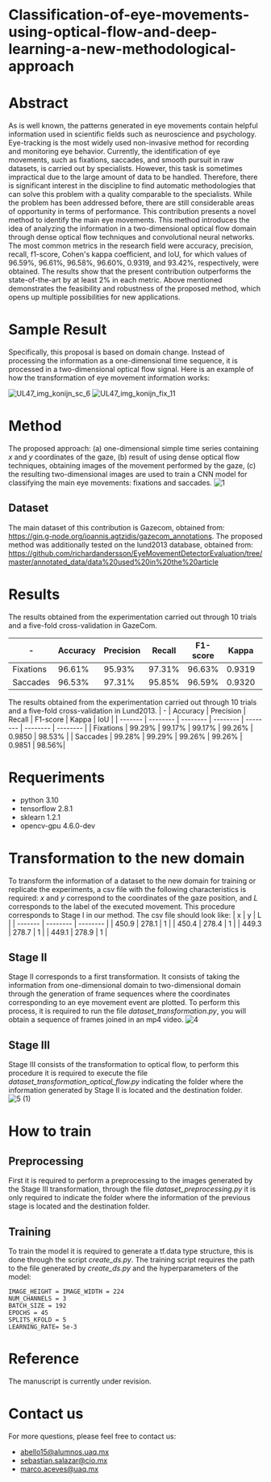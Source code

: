 # Classification-of-eye-movements-using-optical-flow-and-deep-learning-a-new-methodological-approach

# Abstract
As is well known, the patterns generated in eye movements contain helpful information used in scientific fields such as neuroscience and psychology. Eye-tracking is the most widely used non-invasive method for recording and monitoring eye behavior. Currently, the identification of eye movements, such as fixations, saccades, and smooth pursuit in raw datasets, is carried out by specialists. However, this task is sometimes impractical due to the large amount of data to be handled. Therefore, there is significant interest in the discipline to find automatic methodologies that can solve this problem with a quality comparable to the specialists. While the problem has been addressed before, there are still considerable areas of opportunity in terms of performance. This contribution presents a novel method to identify the main eye movements. This method introduces the idea of analyzing the information in a two-dimensional optical flow domain through dense optical flow techniques and convolutional neural networks. The most common metrics in the research field were accuracy, precision, recall, f1-score, Cohen's kappa coefficient, and IoU, for which values of 96.59\%, 96.61\%, 96.58\%, 96.60\%, 0.9319, and 93.42\%, respectively, were obtained. The results show that the present contribution outperforms the state-of-the-art by at least 2\% in each metric. Above mentioned demonstrates the feasibility and robustness of the proposed method, which opens up multiple possibilities for new applications.

# Sample Result
Specifically, this proposal is based on domain change. Instead of processing the information as a one-dimensional time sequence, it is processed in a two-dimensional optical flow signal. Here is an example of how the transformation of eye movement information works:

![UL47_img_konijn_sc_6](https://user-images.githubusercontent.com/42470952/217583747-0179dbd3-738c-428f-904f-b0b6a1d85143.png)
![UL47_img_konijn_fix_11](https://user-images.githubusercontent.com/42470952/217583775-654f6641-a121-4129-9dff-b4ece465daef.png)


# Method
The proposed approach: (a) one-dimensional simple time series containing $x$ and $y$ coordinates of the gaze, (b) result of using dense optical flow techniques, obtaining images of the movement performed by the gaze, (c) the resulting two-dimensional images are used to train a CNN model for classifying the main eye movements: fixations and saccades.
![1](https://user-images.githubusercontent.com/42470952/217582881-77d4549a-9bb7-454a-b976-222c91d0f28c.png)

## Dataset 
The main dataset of this contribution is Gazecom, obtained from: https://gin.g-node.org/ioannis.agtzidis/gazecom_annotations. The proposed method was additionally tested on the lund2013 database, obtained from: https://github.com/richardandersson/EyeMovementDetectorEvaluation/tree/master/annotated_data/data%20used%20in%20the%20article

# Results
The results obtained from the experimentation carried out through 10 trials and a five-fold cross-validation in GazeCom.

| -  | Accuracy | Precision | Recall | F1-score | Kappa | IoU |
| ------- | -------- | -------- | -------- | -------- | -------- | -------- |
| Fixations | 96.61%  | 95.93%  | 97.31%  | 96.63%  | 0.9319 | 93.45% |
| Saccades | 96.53%  | 97.31% |  95.85%  | 96.59%   | 0.9320 |  93.38% |

The results obtained from the experimentation carried out through 10 trials and a five-fold cross-validation in Lund2013.
| -  | Accuracy | Precision | Recall | F1-score | Kappa | IoU |
| ------- | -------- | -------- | -------- | -------- | -------- | -------- |
| Fixations | 99.29%   | 99.17% |  99.17%  |  99.26%  |  0.9850 | 98.53% |
| Saccades | 99.28% | 99.29% |    99.26%  | 99.26% |  0.9851 |  98.56%|


# Requeriments
- python 3.10
- tensorflow 2.8.1 
- sklearn 1.2.1
- opencv-gpu 4.6.0-dev


# Transformation to the new domain
To transform the information of a dataset to the new domain for training or replicate the experiments, a csv file with the following characteristics is required: *x* and *y* correspond to the coordinates of the gaze position, and *L* corresponds to the label of the executed movement. This procedure corresponds to Stage I in our method. The csv file should look like:
| x  | y | L |
| ------- | -------- | -------- |
| 450.9	  | 278.1 | 1  | 
| 450.4	  | 278.4 | 1  | 
| 449.3	  | 278.7 | 1  |
| 449.1	  | 278.9	| 1  |

## Stage II
Stage II corresponds to a first transformation. It consists of taking the information from one-dimensional domain to two-dimensional domain through the generation of frame sequences where the coordinates corresponding to an eye movement event are plotted. To perform this process, it is required to run the file *dataset_transformation.py*, you will obtain a sequence of frames joined in an mp4 video.
![4](https://user-images.githubusercontent.com/42470952/217714955-2713653d-ffe8-480e-a7c2-258952c56d42.png)

## Stage III 
Stage III consists of the transformation to optical flow, to perform this procedure it is required to execute the file *dataset_transformation_optical_flow.py* indicating the folder where the information generated by Stage II is located and the destination folder.
![5 (1)](https://user-images.githubusercontent.com/42470952/217714958-fa13ee19-e2b3-4500-abe2-03facdfae256.png)

# How to train
## Preprocessing
First it is required to perform a preprocessing to the images generated by the Stage III transformation, through the file *dataset_preprocessing.py* it is only required to indicate the folder where the information of the previous stage is located and the destination folder.

## Training
To train the model it is required to generate a tf.data type structure, this is done through the script *create_ds.py*. The training script requires the path to the file generated by *create_ds.py* and the hyperparameters of the model:

```
IMAGE_HEIGHT = IMAGE_WIDTH = 224
NUM_CHANNELS = 3
BATCH_SIZE = 192
EPOCHS = 45
SPLITS_KFOLD = 5
LEARNING_RATE= 5e-3
```

# Reference
The manuscript is currently under revision.

# Contact us
For more questions, please feel free to contact us:
- abello15@alumnos.uaq.mx
- sebastian.salazar@cio.mx
- marco.aceves@uaq.mx
